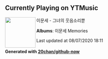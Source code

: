 ## Currently Playing on YTMusic

[<img align="left" width="100" src="https://lh3.googleusercontent.com/bQN1pzwS0hNcc7SOlFhDj9xb6ny4xEwEwecESPsz8ZljpVWtgbZUlhEG_irUd-JXRuLypLjeAl7i-LA5UA">](https://music.youtube.com/browse/MPREb_3eZ9rRoQ2j6)

이문세 - 그녀의 웃음소리뿐

**Albums**: 이문세 Memories

Last updated at 08/07/2020 18:11

#### Generated with [20chan/github-now](https://github.com/20chan/github-now)


<!--
**20chan/20chan** is a ✨ _special_ ✨ repository because its `README.md` (this file) appears on your GitHub profile.

Here are some ideas to get you started:

- 🔭 I’m currently working on ...
- 🌱 I’m currently learning ...
- 👯 I’m looking to collaborate on ...
- 🤔 I’m looking for help with ...
- 💬 Ask me about ...
- 📫 How to reach me: ...
- 😄 Pronouns: ...
- ⚡ Fun fact: ...
-->
